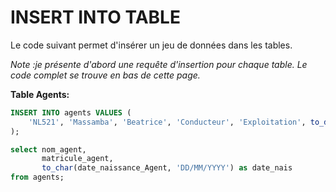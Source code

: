 # INSERT INTO TABLE

Le code suivant permet d'insérer un jeu de données dans les tables.

_Note :je présente d'abord une requête d'insertion pour chaque table. Le code complet se trouve en bas de cette page._

__Table Agents:__
```sql
INSERT INTO agents VALUES (
    'NL521', 'Massamba', 'Beatrice', 'Conducteur', 'Exploitation', to_date('1980-12-03', 'YYYY-MM-DD'), 0752414587
);

select nom_agent, 
       matricule_agent, 
       to_char(date_naissance_Agent, 'DD/MM/YYYY') as date_nais
from agents;
```
